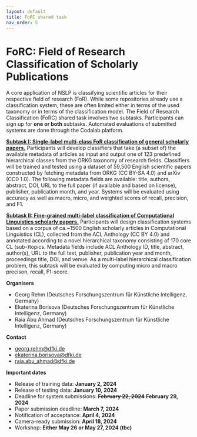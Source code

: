 ```yaml
---
layout: default
title: FoRC shared task
nav_order: 5
---
```


# FoRC: Field of Research Classification of Scholarly Publications

A core application of NSLP is classifying scientific articles for their respective field of research (FoR). While some repositories already use a classification system, these are often limited either in terms of the used taxonomy or in terms of the classification model. The Field of Research Classification (FoRC) shared task involves two subtasks. Participants can sign up for **one or both** subtasks. Automated evaluations of submitted systems are done through the Codalab platform.

**[Subtask I: Single-label multi-class FoR classification of general scholarly papers.](https://codalab.lisn.upsaclay.fr/competitions/16684)** Participants will develop classifiers that take (a subset of) the available metadata of articles as input and output one of 123 predefined hierarchical classes from the ORKG taxonomy of research fields. Classifiers will be trained and tested using a dataset of 59,500 English scientific papers constructed by fetching metadata from ORKG (CC BY-SA 4.0) and arXiv (CC0 1.0). The following metadata fields are available: title, authors, abstract, DOI, URL to the full paper (if available and based on license), publisher, publication month, and year. Systems will be evaluated using accuracy as well as macro, micro, and weighted scores of recall, precision, and F1. 

**[Subtask II: Fine-grained multi-label classification of Computational Linguistics scholarly papers.](https://codalab.lisn.upsaclay.fr/competitions/16712)** Participants will design classification systems based on a corpus of ca.~1500 English scholarly articles in Computational Linguistics (CL), collected from the ACL Anthology (CC BY 4.0) and annotated according to a novel hierarchical taxonomy consisting of 170 core CL (sub-)topics. Metadata fields include ACL Anthology ID, title, abstract, author(s), URL to the full text, publisher, publication year and month, proceedings title, DOI, and venue. As a multi-label hierarchical classification problem, this subtask will be evaluated by computing micro and macro precison, recall, F1-score.

**Organisers**

* Georg Rehm (Deutsches Forschungszentrum für Künstliche Intelligenz, Germany)
* Ekaterina Borisova (Deutsches Forschungszentrum für Künstliche Intelligenz, Germany)
* Raia Abu Ahmad (Deutsches Forschungszentrum für Künstliche Intelligenz, Germany)

**Contact**

* georg.rehm@dfki.de
* ekaterina.borisova@dfki.de
* raia.abu_ahmad@dfki.de

**Important dates**

* Release of training data: **January 2, 2024**
* Release of testing data: **January 10, 2024**
* Deadline for system submissions: ~~**February 22, 2024**~~ **February 29, 2024**
* Paper submission deadline: **March 7, 2024**
* Notification of acceptance: **April 4, 2024**
* Camera-ready submission: **April 18, 2024**
* Workshop: **Either May 26 or May 27, 2024 (tbc)**


